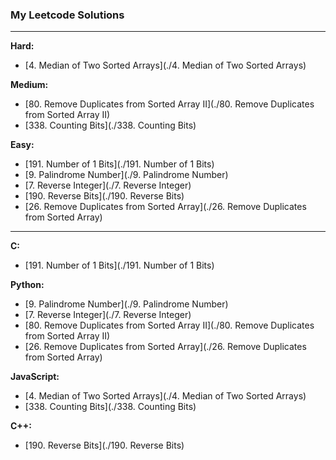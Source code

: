### My Leetcode Solutions

---

**Hard:**
- [4. Median of Two Sorted Arrays](./4. Median of Two Sorted Arrays)

**Medium:**
- [80. Remove Duplicates from Sorted Array II](./80. Remove Duplicates from Sorted Array II)
- [338. Counting Bits](./338. Counting Bits)

**Easy:**
- [191. Number of 1 Bits](./191. Number of 1 Bits)
- [9. Palindrome Number](./9. Palindrome Number)
- [7. Reverse Integer](./7. Reverse Integer)
- [190. Reverse Bits](./190. Reverse Bits)
- [26. Remove Duplicates from Sorted Array](./26. Remove Duplicates from Sorted Array)

---

**C:**
- [191. Number of 1 Bits](./191. Number of 1 Bits)

**Python:**
- [9. Palindrome Number](./9. Palindrome Number)
- [7. Reverse Integer](./7. Reverse Integer)
- [80. Remove Duplicates from Sorted Array II](./80. Remove Duplicates from Sorted Array II)
- [26. Remove Duplicates from Sorted Array](./26. Remove Duplicates from Sorted Array)

**JavaScript:**
- [4. Median of Two Sorted Arrays](./4. Median of Two Sorted Arrays)
- [338. Counting Bits](./338. Counting Bits)

**C++:**
- [190. Reverse Bits](./190. Reverse Bits)

